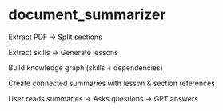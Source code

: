 # document_summarizer

Extract PDF → Split sections

Extract skills → Generate lessons

Build knowledge graph (skills + dependencies)

Create connected summaries with lesson & section references

User reads summaries → Asks questions → GPT answers
